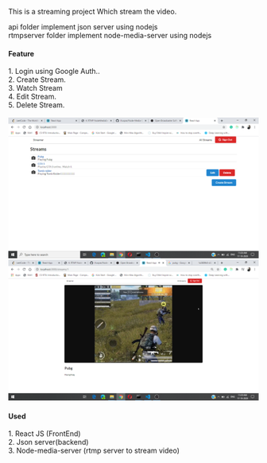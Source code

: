 This is a streaming project Which stream the video.


api folder implement json server using nodejs<br>
rtmpserver folder implement node-media-server using nodejs<br>

<h4>Feature</h4>
1. Login using Google Auth..<br>
2. Create Stream.<br>
3. Watch Stream<br>
4. Edit Stream.<br>
5. Delete Stream.<br>
<br>
<img src = "https://github.com/ravimaurya1/Stream/blob/master/img/1.png?raw=true">
<br>
<img src = "https://github.com/ravimaurya1/Stream/blob/master/img/2.png?raw=true">
<br>

<h4>Used </h4>
1. React JS (FrontEnd)<br>
2. Json server(backend)<br>
3. Node-media-server (rtmp server to stream video)<br>
